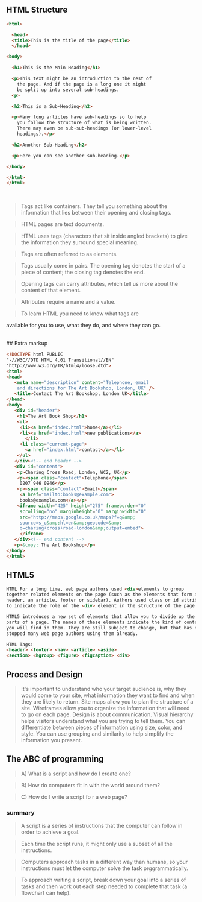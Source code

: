 ## HTML Structure

```html
<html>

  <head>
  <title>This is the title of the page</title>
  </head>

<body>

  <h1>This is the Main Heading</h1>

  <p>This text might be an introduction to the rest of
    the page. And if the page is a long one it might
    be split up into several sub-headings.
  <p>

  <h2>This is a Sub-Heading</h2>

  <p>Many long articles have sub-headings so to help
    you follow the structure of what is being written.
    There may even be sub-sub-headings (or lower-level
    headings).</p>

  <h2>Another Sub-Heading</h2>

  <p>Here you can see another sub-heading.</p>

</body>

</html>
</html>
```

<br>

>Tags act like containers. They tell you something about the information that lies between their opening and closing tags.

>HTML pages are text documents.

>HTML uses tags (characters that sit inside angled brackets) to give the information they surround special meaning.

>Tags are often referred to as elements.

>Tags usually come in pairs. The opening tag denotes the start of a piece of content; the closing tag denotes the end.

>Opening tags can carry attributes, which tell us more
about the content of that element.

>Attributes require a name and a value.

>To learn HTML you need to know what tags are

available for you to use, what they do, and where they can go.

<br>
## Extra markup

```html
<!DOCTYPE html PUBLIC
"-//W3C//DTD HTML 4.01 Transitional//EN"
"http://www.w3.org/TR/html4/loose.dtd">
<html>
<head>
   <meta name="description" content="Telephone, email
    and directions for The Art Bookshop, London, UK" />
   <title>Contact The Art Bookshop, London UK</title>
</head>
<body>
   <div id="header">
    <h1>The Art Book Shop</h1>
    <ul>
     <li><a href="index.html">home</a></li>
     <li><a href="index.html">new publications</a>
       </li>
     <li class="current-page">
       <a href="index.html">contact</a></li>
    </ul>
   </div><!-- end header -->
   <div id="content">
    <p>Charing Cross Road, London, WC2, UK</p>
    <p><span class="contact">Telephone</span>
     0207 946 0946</p>
    <p><span class="contact">Email</span>
     <a href="mailto:books@example.com">
     books@example.com</a></p>
    <iframe width="425" height="275" frameborder="0"
     scrolling="no" marginheight="0" marginwidth="0"
     src="http://maps.google.co.uk/maps?f=q&amp;
     source=s_q&amp;hl=en&amp;geocode=&amp;
     q=charing+cross+road+london&amp;output=embed">
     </iframe>
   </div><!-- end content -->
   <p>&copy; The Art Bookshop</p>
</body>
</html>
```

## HTML5

```html
HTML For a long time, web page authors used <div>elements to group
together related elements on the page (such as the elements that form a
header, an article, footer or sidebar). Authors used class or id attributes
to indicate the role of the <div> element in the structure of the page.
```
```html
HTML5 introduces a new set of elements that allow you to divide up the
parts of a page. The names of these elements indicate the kind of content
you will find in them. They are still subject to change, but that has not
stopped many web page authors using them already.
```
```html
HTML Tags:
<header> <footer> <nav> <article> <aside> 
<section> <hgroup> <figure> <figcaption> <div>
```

## Process and Design

>It's important to understand who your target audience
is, why they would come to your site, what information
they want to find and when they are likely to return.
>Site maps allow you to plan the structure of a site.
>Wireframes allow you to organize the information that
will need to go on each page.
>Design is about communication. Visual hierarchy helps
visitors understand what you are trying to tell them.
>You can differentiate between pieces of information
using size, color, and style.
>You can use grouping and similarity to help simplify
the information you present.


## The ABC of programming

>A) What is a script and how do I create one?

>B) How do computers fit in with the world around them?

>C) How do I write a script fo r a web page?


### summary

>A script is a series of instructions that the computer can follow in order to achieve a goal.

>Each time the script runs, it might only use a subset of all the instructions.

>Computers approach tasks in a different way than humans, so your instructions must let the computer solve the task prggrammatically.

>To approach writing a script, break down your goal into a series of tasks and then work out each step needed to complete that task (a flowchart can help).